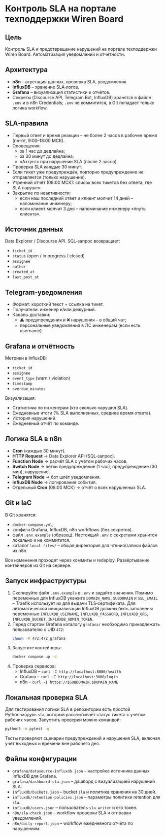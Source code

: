 # Контроль SLA на портале техподдержки Wiren Board

## Цель
Контроль SLA и предотвращение нарушений на портале техподдержки Wiren Board. Автоматизация уведомлений и отчётности.

## Архитектура
- **n8n** – агрегация данных, проверка SLA, уведомления.
- **InfluxDB** – хранение SLA‑логов.
- **Grafana** – визуализация статистики и отчётов.
- Секреты (Discourse API, Telegram Bot, InfluxDB) хранятся в файле `.env` и в n8n Credentials; `.env` не коммитится, в Git попадает только логика workflow.

## SLA‑правила
- Первый ответ и время реакции – не более 2 часов в рабочее время (пн–пт, 9:00–18:00 МСК).
- Оповещения:
  - за 1 час до дедлайна;
  - за 30 минут до дедлайна;
  - «Ахтунг» при нарушении SLA (после 2 часов).
- Проверка SLA каждые 30 минут.
- Если тикет уже предупреждён, повторно предупреждение не отправляется (только нарушение).
- Утренний отчёт (08:00 МСК): список всех тикетов без ответа, где SLA нарушен.
- Закрытие по неактивности:
  - если наш последний ответ и клиент молчит 14 дней – напоминание инженеру;
  - если клиент молчит 3 дня – напоминание инженеру «пнуть клиента».

## Источник данных
Data Explorer / Discourse API. SQL‑запрос возвращает:
- `ticket_id`
- `status` (open / in progress / closed)
- `assignee`
- `author`
- `created_at`
- `last_post_at`

## Telegram‑уведомления
- Формат: короткий текст + ссылка на тикет.
- Получатели: инженер и/или дежурный.
- Каналы доставки:
  - ⚠ предупреждения и ❌ нарушения – в общий чат;
  - персональные уведомления в ЛС инженерам (если есть username).

## Grafana и отчётность
Метрики в InfluxDB:
- `ticket_id`
- `assignee`
- `event_type` (warn / violation)
- `timestamp`
- `overdue_minutes`

Визуализация:
- Статистика по инженерам (кто сколько нарушил SLA).
- Ежедневные итоги (% SLA выполненных, среднее время ответа).
- История нарушений.
- Ежедневный отчёт по команде.

## Логика SLA в n8n
- **Cron** (каждые 30 минут).
- **HTTP Request** → Data Explorer API (SQL‑запрос).
- **Function Node** → расчёт SLA с учётом рабочих часов.
- **Switch Node** → ветки предупреждение (1 час), предупреждение (30 мин), нарушение.
- **Telegram Node** → бот шлёт уведомления.
- **InfluxDB Node** → логирование события.
- Отдельный **Cron** (08:00 МСК) → отчёт о всех нарушенных SLA.

## Git и IaC
В Git хранятся:
- `docker-compose.yml`;
- конфиги Grafana, InfluxDB, n8n workflows (без секретов).
- файл `.env.example` (образец). Настоящий `.env` с секретами хранится локально и не коммитится.
- каталог `local-files/` – общая директория для чтения/записи файлов из n8n.

Все изменения проходят через коммиты и redeploy. Развёртывание контейнеров из Git на сервере.

## Запуск инфраструктуры

1. Скопируйте файл `.env.example` в `.env` и задайте значения. Помимо переменных для InfluxDB укажите `DOMAIN_NAME`, `SUBDOMAIN` и `SSL_EMAIL` – Traefik использует их для выдачи TLS‑сертификата. Для автоматической инициализации InfluxDB должны быть заполнены переменные `INFLUXDB_USERNAME`, `INFLUXDB_PASSWORD`, `INFLUXDB_ORG`, `INFLUXDB_BUCKET`, `INFLUXDB_ADMIN_TOKEN`.
2. Перед стартом Grafana каталогу `grafana/` необходимо принадлежать пользователю с UID `472`:
   ```bash
   chown -R 472:472 grafana
   ```
3. Запустите контейнеры:
   ```bash
   docker compose up -d
   ```
4. Проверка сервисов:
   - InfluxDB – `curl -I http://localhost:8086/health`
   - Grafana – `curl -I http://localhost:3000/login`
   - n8n – `curl -I https://$SUBDOMAIN.$DOMAIN_NAME`

## Локальная проверка SLA
Для тестирования логики SLA в репозитории есть простой Python‑модуль `sla`,
который рассчитывает статус тикета с учётом рабочих часов. Запустить проверки
можно командой:

```bash
python3 -m pytest -q
```

Тесты проверяют сценарии предупреждений и нарушения SLA, включая учёт
выходных и времени вне рабочего дня.


## Файлы конфигурации

- `grafana/datasource-influxdb.json` – настройка источника данных InfluxDB для Grafana.
- `grafana/dashboard-sla.json` – дашборд с визуализацией нарушений SLA.
- `influxdb/buckets.json` – bucket `sla` и политика хранения на 30 дней.
- `influxdb/retention-policies.json` – параметры политики retention для `sla`.
- `influxdb/users.json` – пользователь `sla_writer` и его токен.
- `n8n/sla-check.json` – workflow проверки SLA и отправки уведомлений.
- `n8n/daily-report.json` – workflow ежедневного отчёта по нарушениям.
